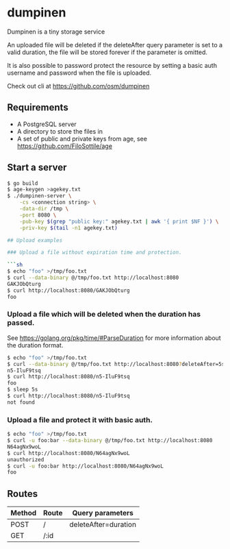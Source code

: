# dumpinen

Dumpinen is a tiny storage service

An uploaded file will be deleted if the deleteAfter query parameter is set to
a valid duration, the file will be stored forever if the parameter is omitted.

It is also possible to password protect the resource by setting a basic auth
username and password when the file is uploaded.

Check out cli at https://github.com/osm/dumpinen

## Requirements

* A PostgreSQL server
* A directory to store the files in
* A set of public and private keys from age, see https://github.com/FiloSottile/age

## Start a server

```sh
$ go build
$ age-keygen >agekey.txt
$ ./dumpinen-server \
	-cs <connection string> \
	-data-dir /tmp \
	-port 8080 \
	-pub-key $(grep "public key:" agekey.txt | awk '{ print $NF }') \
	-priv-key $(tail -n1 agekey.txt)

## Upload examples

### Upload a file without expiration time and protection.

```sh
$ echo "foo" >/tmp/foo.txt
$ curl --data-binary @/tmp/foo.txt http://localhost:8080
GAKJObQturg
$ curl http://localhost:8080/GAKJObQturg
foo
```

### Upload a file which will be deleted when the duration has passed.

See https://golang.org/pkg/time/#ParseDuration for more information about the
duration format.

```sh
$ echo "foo" >/tmp/foo.txt
$ curl --data-binary @/tmp/foo.txt http://localhost:8080?deleteAfter=5s
n5-IluF9tsq
$ curl http://localhost:8080/n5-IluF9tsq
foo
$ sleep 5s
$ curl http://localhost:8080/n5-IluF9tsq
not found
```

### Upload a file and protect it with basic auth.

```sh
$ echo "foo" >/tmp/foo.txt
$ curl -u foo:bar --data-binary @/tmp/foo.txt http://localhost:8080
N64agNx9woL
$ curl http://localhost:8080/N64agNx9woL
unauthorized
$ curl -u foo:bar http://localhost:8080/N64agNx9woL
foo
```

## Routes

| Method | Route  | Query parameters     |
| ------ | ------ | -------------------- |
| POST   | /      | deleteAfter=duration |
| GET    | /:id   |                      |
